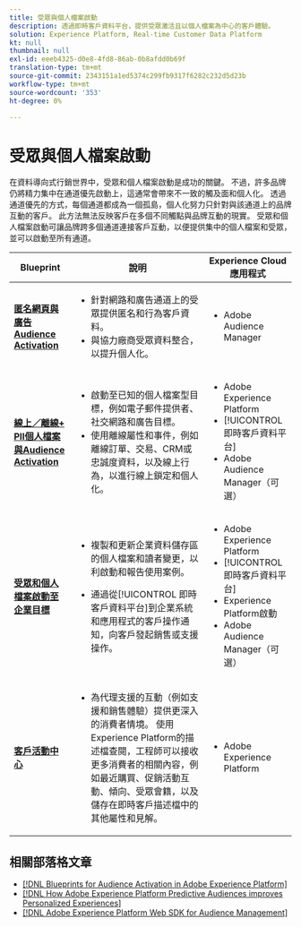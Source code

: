 ```yaml
---
title: 受眾與個人檔案啟動
description: 透過即時客戶資料平台，提供受眾激活且以個人檔案為中心的客戶體驗​。
solution: Experience Platform, Real-time Customer Data Platform
kt: null
thumbnail: null
exl-id: eeeb4325-d0e8-4fd8-86ab-0b8afdd0b69f
translation-type: tm+mt
source-git-commit: 2343151a1ed5374c299fb9317f6282c232d5d23b
workflow-type: tm+mt
source-wordcount: '353'
ht-degree: 0%

---
```



# 受眾與個人檔案啟動

在資料導向式行銷世界中，受眾和個人檔案啟動是成功的關鍵。 不過，許多品牌仍將精力集中在通道優先啟動上，這通常會帶來不一致的觸及面和個人化。 透過通道優先的方式，每個通道都成為一個孤島，個人化努力只針對與該通道上的品牌互動的客戶。 此方法無法反映客戶在多個不同觸點與品牌互動的現實。 受眾和個人檔案啟動可讓品牌跨多個通道連接客戶互動，以便提供集中的個人檔案和受眾，並可以啟動至所有通道。

| Blueprint | 說明 | Experience Cloud應用程式 |
|---|---|---|
| **[匿名網頁與廣告Audience Activation](anonymous.md)** | <ul><li>針對網路和廣告通道上的受眾提供匿名和行為客戶資料。</li><li>與協力廠商受眾資料整合，以提升個人化。</li></ul> | <ul><li>Adobe Audience Manager</li></ul> |
| **[線上／離線+ PII個人檔案與Audience Activation](online-offline.md)** | <ul><li>啟動至已知的個人檔案型目標，例如電子郵件提供者、社交網路和廣告目標。 </li><li>使用離線屬性和事件，例如離線訂單、交易、CRM或忠誠度資料，以及線上行為，以進行線上鎖定和個人化。</li></ul> | <ul><li>Adobe Experience Platform</li><li> [!UICONTROL 即時客戶資料平台]</li><li>Adobe Audience Manager（可選）</li></ul> |
| **[受眾和個人檔案啟動至企業目標](enterprise-destinations.md)** | <ul><li>複製和更新企業資料儲存區的個人檔案和讀者變更，以利啟動和報告使用案例。 </li></ul><ul><li>通過從[!UICONTROL 即時客戶資料平台]到企業系統和應用程式的客戶操作通知，向客戶發起銷售或支援操作。</li></ul> | <ul><li>Adobe Experience Platform</li><li>[!UICONTROL 即時客戶資料平台]</li><li>Experience Platform啟動</li><li>Adobe Audience Manager（可選）</li></ul> |
| **[客戶活動中心](customer-activity.md)** | <ul><li>為代理支援的互動（例如支援和銷售體驗）提供更深入的消費者情境。 使用Experience Platform的描述檔查閱，工程師可以接收更多消費者的相關內容，例如最近購買、促銷活動互動、傾向、受眾會籍，以及儲存在即時客戶描述檔中的其他屬性和見解。</li></ul> | <ul><li>Adobe Experience Platform</li></ul> |

## 相關部落格文章

* [[!DNL Blueprints for Audience Activation in Adobe Experience Platform]](https://medium.com/adobetech/a-blueprint-for-audience-activation-in-adobe-experience-platform-b2b30fae90fd)
* [[!DNL How Adobe Experience Platform Predictive Audiences improves Personalized Experiences]](https://medium.com/adobetech/how-adobe-experience-platform-predictive-audiences-improves-personalized-experiences-1f75a60cb7a3)
* [[!DNL Adobe Experience Platform Web SDK for Audience Management]](https://medium.com/adobetech/adobe-experience-platform-web-sdk-for-audience-management-751fa6d063bc)
